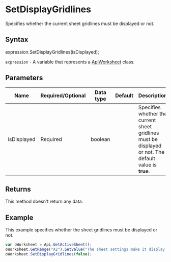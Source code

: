 # SetDisplayGridlines

Specifies whether the current sheet gridlines must be displayed or not.

## Syntax

expression.SetDisplayGridlines(isDisplayed);

`expression` - A variable that represents a [ApiWorksheet](../ApiWorksheet.md) class.

## Parameters

| **Name** | **Required/Optional** | **Data type** | **Default** | **Description** |
| ------------- | ------------- | ------------- | ------------- | ------------- |
| isDisplayed | Required | boolean |  | Specifies whether the current sheet gridlines must be displayed or not. The default value is **true**. |

## Returns

This method doesn't return any data.

## Example

This example specifies whether the sheet gridlines must be displayed or not.

```javascript
var oWorksheet = Api.GetActiveSheet();
oWorksheet.GetRange("A2").SetValue("The sheet settings make it display no gridlines");
oWorksheet.SetDisplayGridlines(false);
```
